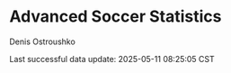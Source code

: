 # Advanced Soccer Statistics
Denis Ostroushko

<!-- gfm -->

Last successful data update: 2025-05-11 08:25:05 CST
